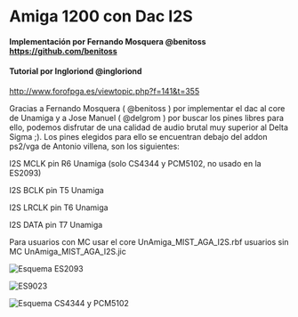 # Amiga 1200 con Dac I2S

#### Implementación por Fernando Mosquera @benitoss https://github.com/benitoss
#### Tutorial por Ingloriond @ingloriond
http://www.forofpga.es/viewtopic.php?f=141&t=355

Gracias a Fernando Mosquera ( @benitoss ) por implementar el dac al core de Unamiga y a Jose Manuel ( @delgrom ) por buscar los pines libres para ello, podemos disfrutar de una calidad de audio brutal muy superior al Delta Sigma ;). Los pines elegidos para ello se encuentran debajo del addon ps2/vga de Antonio villena, son los siguientes:

I2S MCLK pin R6 Unamiga (solo CS4344 y PCM5102, no usado en la ES2093)

I2S BCLK pin T5 Unamiga

I2S LRCLK pin T6 Unamiga

I2S DATA pin T7 Unamiga

Para usuarios con MC usar el core UnAmiga_MIST_AGA_I2S.rbf usuarios sin MC UnAmiga_MIST_AGA_I2S.jic

![Esquema ES2093](https://user-images.githubusercontent.com/31018768/83967558-08537e00-a8c3-11ea-829a-a84d1da4b66b.jpg)

![ES9023](https://user-images.githubusercontent.com/31018768/83967489-3dab9c00-a8c2-11ea-864e-163e48195298.jpg)

![Esquema CS4344 y PCM5102](https://user-images.githubusercontent.com/31018768/83967494-55832000-a8c2-11ea-8d66-49dc219cf3b8.jpg)
